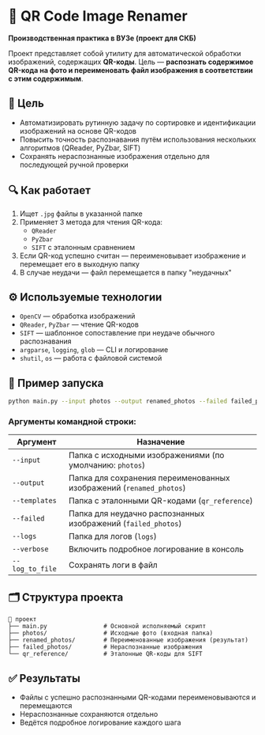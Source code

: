 # 📸 QR Code Image Renamer

**Производственная практика в ВУЗе (проект для СКБ)**

Проект представляет собой утилиту для автоматической обработки изображений, содержащих **QR-коды**. Цель — **распознать содержимое QR-кода на фото и переименовать файл изображения в соответствии с этим содержимым**.

## 🎯 Цель

- Автоматизировать рутинную задачу по сортировке и идентификации изображений на основе QR-кодов
- Повысить точность распознавания путём использования нескольких алгоритмов (QReader, PyZbar, SIFT)
- Сохранять нераспознанные изображения отдельно для последующей ручной проверки

## 🔍 Как работает

1. Ищет `.jpg` файлы в указанной папке
2. Применяет 3 метода для чтения QR-кода:
   - `QReader`
   - `PyZbar`
   - `SIFT` с эталонным сравнением
3. Если QR-код успешно считан — переименовывает изображение и перемещает его в выходную папку
4. В случае неудачи — файл перемещается в папку "неудачных"

## ⚙️ Используемые технологии

- `OpenCV` — обработка изображений
- `QReader`, `PyZbar` — чтение QR-кодов
- `SIFT` — шаблонное сопоставление при неудаче обычного распознавания
- `argparse`, `logging`, `glob` — CLI и логирование
- `shutil`, `os` — работа с файловой системой


## 🚀 Пример запуска

```bash
python main.py --input photos --output renamed_photos --failed failed_photos --templates qr_reference --verbose --log_to_file
```

### Аргументы командной строки:

| Аргумент        | Назначение                                                                 |
|----------------|-----------------------------------------------------------------------------|
| `--input`       | Папка с исходными изображениями (по умолчанию: `photos`)                  |
| `--output`      | Папка для сохранения переименованных изображений (`renamed_photos`)        |
| `--templates`   | Папка с эталонными QR-кодами (`qr_reference`)                              |
| `--failed`      | Папка для неудачно распознанных изображений (`failed_photos`)              |
| `--logs`        | Папка для логов (`logs`)                                                    |
| `--verbose`     | Включить подробное логирование в консоль                                   |
| `--log_to_file` | Сохранять логи в файл                                                       |

## 🗂 Структура проекта

```
📂 проект
├── main.py                # Основной исполняемый скрипт
├── photos/                # Исходные фото (входная папка)
├── renamed_photos/        # Переименованные изображения (результат)
├── failed_photos/         # Нераспознанные изображения
└── qr_reference/          # Эталонные QR-коды для SIFT
```

## ✅ Результаты

- Файлы с успешно распознанными QR-кодами переименовываются и перемещаются
- Нераспознанные сохраняются отдельно
- Ведётся подробное логирование каждого шага
